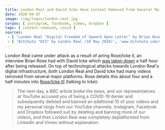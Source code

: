 ```yaml
---
title: London Real and David Icke Have Content Removed From Several Major Platforms
date: 2020-04-07
image: /img/logos/london-real.jpg
corpos: [ instagram, facebook, vimeo, dropbox ]
tags: [ content-removed, covid ]
sources:
 - [ 'London Real "Digital Freedom of Speech Open Letter" by Brian Rose (13 May 2020)', 'londonreal.tv/digital-freedom-of-speech-open-letter/' ]
 - [ 'BitChute "DI3" by London Real (10 May 2020)', 'www.bitchute.com/video/BFA8mH7wxjE1/' ]
---
```


London Real came under attack as a result of airing Rose/Icke II, an interview Brian Rose had with David Icke which [was taken down](/e/youtube-removes-rose-icke-ii/) a half hour after being released.
On top of technological attacks towards London Real's digital infrastructure, both London Real and David Icke had many videos removed from several major platforms.
Rose details this about four and a half minutes into [Rose/Icke III](https://www.bitchute.com/video/BFA8mH7wxjE1/) (talking to Icke):
> The next day, a BBC article broke the news, and our representatives at YouTube accused you of being a COVID-19 denier and subsequently deleted and banned an additional 10 of your videos and my personal vlogs from our YouTube channels.
> Instagram, Facebook and Dropbox followed suit by deleting and banning more of our videos, and then London Real was completely deplatformed from LinkedIn and Vimeo without explanation.
